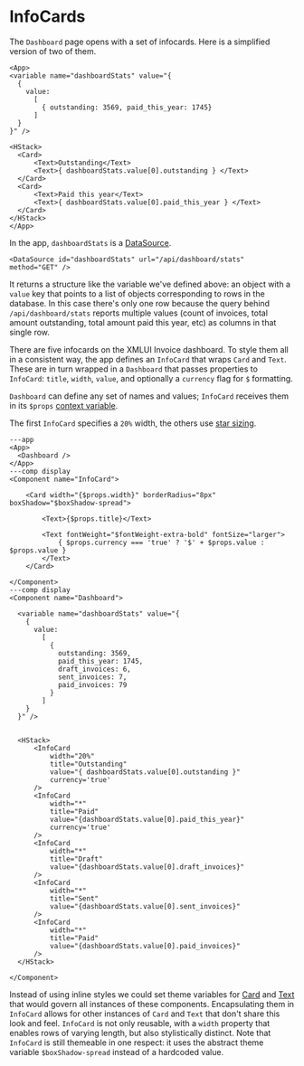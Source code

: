 # InfoCards

The `Dashboard` page opens with a set of infocards. Here is a simplified version of two of them.

```xmlui-pg display
<App>
<variable name="dashboardStats" value="{
  {
    value:
      [
        { outstanding: 3569, paid_this_year: 1745}
      ]
  }
}" />

<HStack>
  <Card>
      <Text>Outstanding</Text>
      <Text>{ dashboardStats.value[0].outstanding } </Text>
  </Card>
  <Card>
      <Text>Paid this year</Text>
      <Text>{ dashboardStats.value[0].paid_this_year } </Text>
  </Card>
</HStack>
</App>
```

In the app, `dashboardStats` is a [DataSource](/components/DataSource).

```xmlui
<DataSource id="dashboardStats" url="/api/dashboard/stats" method="GET" />
```

It returns a structure like the variable we've defined above: an object with a `value` key that points to a list of objects corresponding to rows in the database. In this case there's only one row because the query behind `/api/dashboard/stats` reports multiple values (count of invoices, total amount outstanding, total amount paid this year, etc) as columns in that single row.

There are five infocards on the XMLUI Invoice dashboard. To style them all in a consistent way, the app defines an `InfoCard` that wraps `Card` and `Text`. These are in turn wrapped in a `Dashboard` that passes properties to `InfoCard`: `title`, `width`, `value`, and optionally a `currency` flag for `$` formatting.

`Dashboard` can define any set of names and values; `InfoCard` receives them in its `$props` [context variable](/context-variables).

The first `InfoCard` specifies a `20%` width, the others use [star sizing](/glossary#star-sizing).

```xmlui-pg display
---app
<App>
  <Dashboard />
</App>
---comp display
<Component name="InfoCard">

    <Card width="{$props.width}" borderRadius="8px" boxShadow="$boxShadow-spread">

        <Text>{$props.title}</Text>

        <Text fontWeight="$fontWeight-extra-bold" fontSize="larger">
            { $props.currency === 'true' ? '$' + $props.value : $props.value }
        </Text>
    </Card>

</Component>
---comp display
<Component name="Dashboard">

  <variable name="dashboardStats" value="{
    {
      value:
        [
          {
            outstanding: 3569,
            paid_this_year: 1745,
            draft_invoices: 6,
            sent_invoices: 7,
            paid_invoices: 79
          }
        ]
    }
  }" />


  <HStack>
      <InfoCard
          width="20%"
          title="Outstanding"
          value="{ dashboardStats.value[0].outstanding }"
          currency='true'
      />
      <InfoCard
          width="*"
          title="Paid"
          value="{dashboardStats.value[0].paid_this_year}"
          currency='true'
      />
      <InfoCard
          width="*"
          title="Draft"
          value="{dashboardStats.value[0].draft_invoices}"
      />
      <InfoCard
          width="*"
          title="Sent"
          value="{dashboardStats.value[0].sent_invoices}"
      />
      <InfoCard
          width="*"
          title="Paid"
          value="{dashboardStats.value[0].paid_invoices}"
      />
  </HStack>

</Component>
```

Instead of using inline styles we could set theme variables for [Card](/components/Card) and [Text](/components/Text) that would govern all instances of these components. Encapsulating them in `InfoCard` allows for other instances of `Card` and `Text` that don't share this look and feel. `InfoCard` is not only reusable, with a `width` property that enables rows of varying length, but also stylistically distinct. Note that `InfoCard` is still themeable in one respect: it uses the abstract theme variable `$boxShadow-spread` instead of a hardcoded value.

